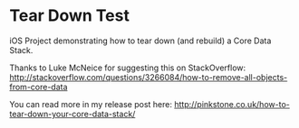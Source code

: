 Tear Down Test
==============

iOS Project demonstrating how to tear down (and rebuild) a Core Data Stack.

Thanks to Luke McNeice for suggesting this on StackOverflow: 
http://stackoverflow.com/questions/3266084/how-to-remove-all-objects-from-core-data

You can read more in my release post here:
http://pinkstone.co.uk/how-to-tear-down-your-core-data-stack/
